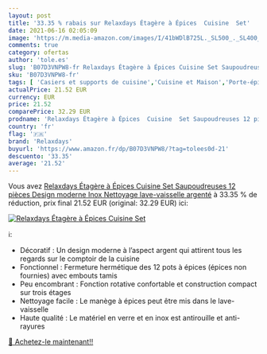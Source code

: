```yaml
---
layout: post
title: '33.35 % rabais sur Relaxdays Étagère à Épices  Cuisine  Set'
date: 2021-06-16 02:05:09
image: 'https://m.media-amazon.com/images/I/41bWDlB725L._SL500_._SL400_.jpg'
comments: true
category: ofertas
author: 'tole.es'
slug: 'B07D3VNPW8-fr Relaxdays Étagère à Épices Cuisine Set Saupoudreuses 12...'
sku: 'B07D3VNPW8-fr'
tags: [ 'Casiers et supports de cuisine','Cuisine et Maison','Porte-épices','Rangement et organisation','Rangement et organisation de cuisine','relaxdays', ]
actualPrice: 21.52 EUR
currency: EUR
price: 21.52
comparePrice: 32.29 EUR
prodname: 'Relaxdays Étagère à Épices  Cuisine  Set Saupoudreuses 12 pièces  Design moderne Inox  Nettoyage lave-vaisselle  argenté'
country: 'fr'
flag: '🇫🇷'
brand: 'Relaxdays'
buyurl: 'https://www.amazon.fr/dp/B07D3VNPW8/?tag=tolees0d-21'
descuento: '33.35'
average: '21.52'
---
```


Vous avez [Relaxdays Étagère à Épices  Cuisine  Set Saupoudreuses 12 pièces  Design moderne Inox  Nettoyage lave-vaisselle  argenté](https://www.amazon.fr/dp/B07D3VNPW8/?tag=tolees0d-21)  à  33.35 % de réduction, prix final  21.52 EUR (original: 32.29 EUR) ici:

[![Relaxdays Étagère à Épices  Cuisine  Set](https://m.media-amazon.com/images/I/41bWDlB725L._SL500_._SL400_.jpg)](https://www.amazon.fr/dp/B07D3VNPW8/?tag=tolees0d-21)

ℹ️:

- Décoratif : Un design moderne à l’aspect argent qui attirent tous les regards sur le comptoir de la cuisine
- Fonctionnel : Fermeture hermétique des 12 pots à épices (épices non fournies) avec embouts tamis
- Peu encombrant : Fonction rotative confortable et construction compact sur trois étages
- Nettoyage facile : Le manège à épices peut être mis dans le lave-vaisselle
- Haute qualité : Le matériel en verre et en inox est antirouille et anti-rayures

[🛒 Achetez-le maintenant!!](https://www.amazon.fr/dp/B07D3VNPW8/?tag=tolees0d-21)
